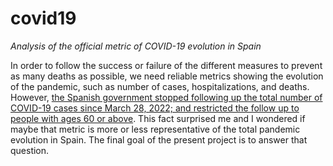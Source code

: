 # covid19
*Analysis of the official metric of COVID-19 evolution in Spain*

In order to follow the success or failure of the different measures to prevent as many deaths as possible, we need reliable metrics showing the evolution of the pandemic, such as number of cases, hospitalizations, and deaths. However, <ins>the Spanish government stopped following up the total number of COVID-19 cases since March 28, 2022; and restricted the follow up to people with ages 60 or above</ins>. This fact surprised me and I wondered if maybe that metric is more or less representative of the total pandemic evolution in Spain. The final goal of the present project is to answer that question.
